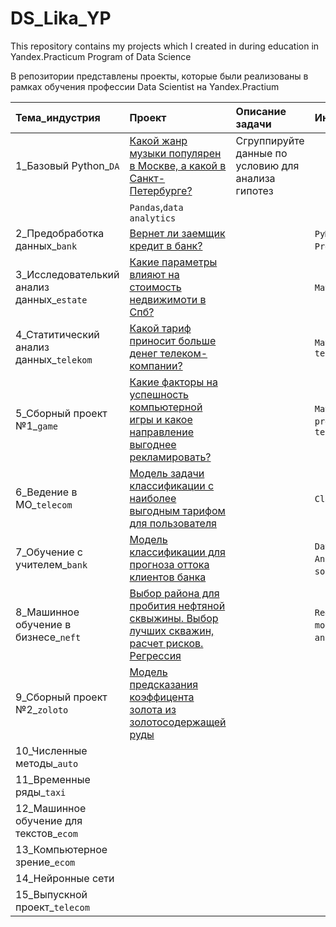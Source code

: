 # DS_Lika_YP
This repository contains my projects which I created in during education in Yandex.Practicum Program of Data Science

В репозитории представлены проекты, которые были реализованы в рамках обучения профессии Data Scientist на Yandex.Practium

|**Тема_индустрия**          |**Проект**                      |**Описание задачи**                       |**Инструменты**|
|:-----------------|:-------------------------------|:-----------------------------------------|:-----------|
|1_Базовый Python_`DA`    |[Какой жанр музыки популярен в Москве, а какой в Санкт-Петербурге?](https://github.com/BerlinLika11/DS_Lika_YP/tree/main/%E2%84%961_music_genre_Msk_Peter)          |Сгруппируйте данные по условию для анализа гипотез     ||
|     |`Pandas`,`data analytics`     |     
|2_Предобработка данных_`bank`|[Вернет ли заемщик кредит в банк?](https://github.com/BerlinLika11/DS_Lika_YP/tree/main/%E2%84%962_clients_of_bank_credits)||`PyMystem3`,`Data Preprocessing`,`Lemmatization` |
|3_Исследователький анализ данных_`estate`|[Какие параметры влияют на стоимость недвижимоти в Спб?](https://github.com/BerlinLika11/DS_Lika_YP/tree/main/%E2%84%963_price_of_estate)|  |`Matplotlib`,`Seaborn`,`EDA`|
|4_Статитический анализ данных_`telekom`|[Какой тариф приносит больше денег телеком-компании?](https://github.com/BerlinLika11/DS_Lika_YP/tree/main/%E2%84%964_Statistic)||`Matplotlib`,`Seaborn`,`SciPy`,`SDA`,`Hypothesis testing`|
|5_Сборный проект №1_`game`|[Какие факторы на успешность компьютерной игры и какое направление выгоднее рекламировать?](https://github.com/BerlinLika11/DS_Lika_YP/tree/main/%E2%84%965_Games)| |`Matplotlib`,`Seaborn`,`SciPy`,`NumPy`,`Data preprocessing`,`EDA`,`SDA`,`Hypothesis testing`|
|6_Ведение в МО_`telecom`     |[Модель  задачи классификации с наиболее выгодным тарифом для пользователя](https://github.com/BerlinLika11/DS_Lika_YP/tree/main/%E2%84%966_ML_tariff_rec)    | | `Classification`,`Pandas`,`SKlearn`|
|7_Обучение с учителем_`bank`     |[Модель классификации для прогноза оттока клиентов банка](https://github.com/BerlinLika11/DS_Lika_YP/tree/main/%E2%84%967_ML_bank_churn_class)       | |`Data Analyst`,`Pandas`,`Инвестиции`,`Finance Analyst`,`SKlearn`,`NumPy`,`Disbalance solving`,`Calssification`|
|8_Машинное обучение в бизнесе_`neft`     |[Выбор района для пробития нефтяной сквыжины. Выбор лучших скважин, расчет рисков. Регрессия](https://github.com/BerlinLika11/DS_Lika_YP/blob/main/%E2%84%968_ML_in_business_neft_regres/README.md)  | |`Regression`,`Pandas`,`Developing business` `model`,`SKlearn`,`Business analyst`,`Bootstrap`|
|9_Сборный проект №2_`zoloto`     |[Модель предсказания коэффицента золота из золотосодержащей руды](https://github.com/BerlinLika11/DS_Lika_YP/tree/main/%E2%84%969_Sborny_Zoloto_regress)     | 
|10_Численные методы_`auto`     |     | 
|11_Временные ряды_`taxi`     |     | 
|12_Машинное обучение для текстов_`ecom`     |     | 
|13_Компьютерное зрение_`ecom`     |     | 
|14_Нейронные сети     |     | 
|15_Выпускной проект_`telecom`    |     | 
